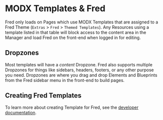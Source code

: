 # MODX Templates & Fred

Fred only loads on Pages which use MODX Templates that are assigned to a Fred Theme (`Extras` > `Fred` > `Themed Templates`). Any Resources using a template listed in that table will block access to the content area in the Manager and load Fred on the front-end when logged in for editing.

## Dropzones

Most templates will have a *content* Dropzone. Fred also supports multiple Dropzones for things like sidebars, headers, footers, or any other purpose you need. Dropzones are where you drag and drop Elements and Blueprints from the Fred sidebar menu in the front-end to build pages.

## Creating Fred Templates

To learn more about creating Template for Fred, see the [developer documentation](develop/templates/index.md).